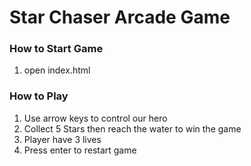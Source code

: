 Star Chaser Arcade Game
===============================

### How to Start Game

1. open index.html

### How to Play

1. Use arrow keys to control our hero
2. Collect 5 Stars then reach the water to win the game
3. Player have 3 lives
4. Press enter to restart game
